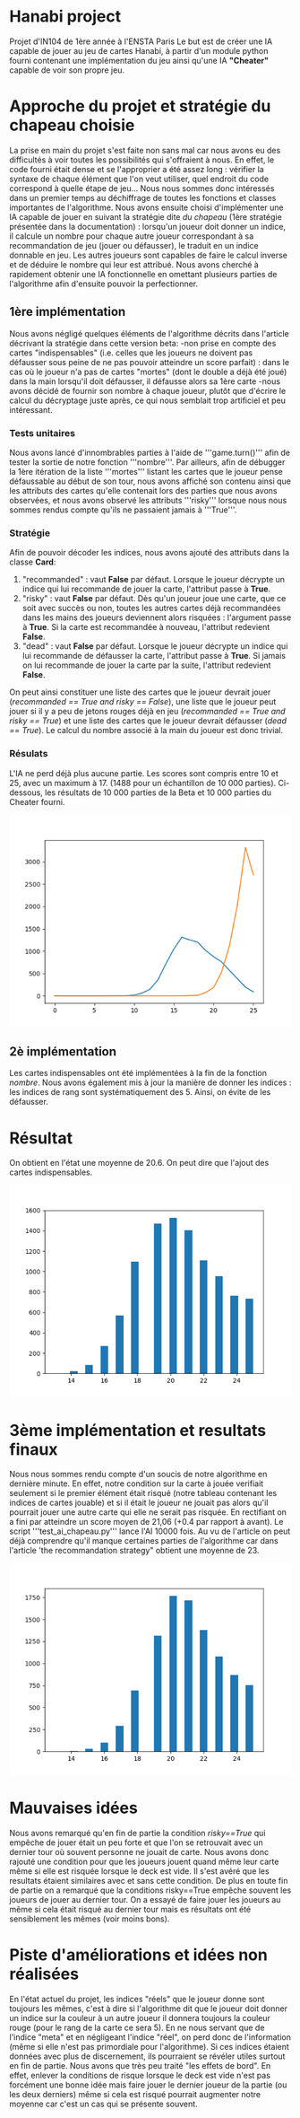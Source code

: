 # Hanabi project

Projet d'IN104 de 1ère année à l'ENSTA Paris
Le but est de créer une IA capable de jouer au jeu de cartes Hanabi, à partir d'un module python fourni contenant une implémentation du jeu ainsi qu'une IA **"Cheater"** capable de voir son propre jeu.

# Approche du projet et stratégie du chapeau choisie

La prise en main du projet s'est faite non sans mal car nous avons eu des difficultés à voir toutes les possibilités qui s'offraient à nous. En effet, le code fourni était dense et se l'approprier a été assez long : vérifier la syntaxe de chaque élément que l'on veut utiliser, quel endroit du code correspond à quelle étape de jeu... Nous nous sommes donc intéressés dans un premier temps au déchiffrage de toutes les fonctions et classes importantes de l'algorithme.
Nous avons ensuite choisi d'implémenter une IA capable de jouer en suivant la stratégie dite *du chapeau* (1ère stratégie présentée dans la documentation) : lorsqu'un joueur doit donner un indice, il calcule un nombre pour chaque autre joueur correspondant à sa recommandation de jeu (jouer ou défausser), le traduit en un indice donnable en jeu. Les autres joueurs sont capables de faire le calcul inverse et de déduire le nombre qui leur est attribué. 
Nous avons cherché à rapidement obtenir une IA fonctionnelle en omettant plusieurs parties de l'algorithme afin d'ensuite pouvoir la perfectionner.

## 1ère implémentation 

Nous avons négligé quelques éléments de l'algorithme décrits dans l'article décrivant la stratégie dans cette version beta:
-non prise en compte des cartes "indispensables" (i.e. celles que les joueurs ne doivent pas défausser sous peine de ne pas pouvoir atteindre un score parfait) : dans le cas où le joueur n'a pas de cartes "mortes" (dont le double a déjà été joué) dans la main lorsqu'il doit défausser, il défausse alors sa 1ère carte
-nous avons décidé de fournir son nombre à chaque joueur, plutôt que d'écrire le calcul du décryptage juste après, ce qui nous semblait trop artificiel et peu intéressant.

### Tests unitaires

Nous avons lancé d'innombrables parties à l'aide de '''game.turn()''' afin de tester la sortie de notre fonction '''nombre'''.
Par ailleurs, afin de débugger la 1ère itération de la liste '''mortes''' listant les cartes que le joueur pense défaussable au début de son tour, nous avons affiché son contenu ainsi que les attributs des cartes qu'elle contenait lors des parties que nous avons observées, et nous avons observé les attributs '''risky''' lorsque nous nous sommes rendus compte qu'ils ne passaient jamais à '''True'''. 

### Stratégie

Afin de pouvoir décoder les indices, nous avons ajouté des attributs dans la classe **Card**:
1. "recommanded" : vaut **False** par défaut. Lorsque le joueur décrypte un indice qui lui recommande de jouer la carte, l'attribut passe à **True**.
2. "risky" : vaut **False** par défaut. Dès qu'un joueur joue une carte, que ce soit avec succès ou non, toutes les autres cartes déjà recommandées dans les mains des joueurs deviennent alors risquées : l'argument passe à **True**. Si la carte est recommandée à nouveau, l'attribut redevient **False**.
3. "dead" : vaut **False** par défaut. Lorsque le joueur décrypte un indice qui lui recommande de défausser la carte, l'attribut passe à **True**. Si jamais on lui recommande de jouer la carte par la suite, l'attribut redevient **False**.

On peut ainsi constituer une liste des cartes que le joueur devrait jouer (*recommanded == True and risky == False*), une liste que le joueur peut jouer si il y a peu de jetons rouges déjà en jeu (*recommanded == True and risky == True*) et une liste des cartes que le joueur devrait défausser (*dead == True*). Le calcul du nombre associé à la main du joueur est donc trivial.

### Résulats

L'IA ne perd déjà plus aucune partie. Les scores sont compris entre 10 et 25, avec un maximum à 17. (1488 pour un échantillon de 10 000 parties). Ci-dessous, les résultats de 10 000 parties de la Beta et 10 000 parties du Cheater fourni.

![Cheater IA vs Chapeau Beta IA](https://github.com/Dylou22/hanabi/blob/DevDylan/test/Histogramme_Beta_sans_indispensables_VS_Cheater.png)


## 2è implémentation

Les cartes indispensables ont été implémentées à la fin de la fonction *nombre*. Nous avons également mis à jour la manière de donner les indices : les indices de rang sont systématiquement des 5. Ainsi, on évite de les défausser.

# Résultat
On obtient en l'état une moyenne de 20.6. On peut dire que l'ajout des cartes indispensables.

![Chapeau Beta IA VS Chapeau Avec 5 Sauvés](https://github.com/Dylou22/hanabi/blob/DevDylan/VersionFinale.png)

# 3ème implémentation et resultats finaux
Nous nous sommes rendu compte d'un soucis de notre algorithme en dernière minute. En effet, notre condition sur la carte à jouée verifiait seulement si le premier élément était risqué (notre tableau contenant les indices de cartes jouable) et si il était le joueur ne jouait pas alors qu'il pourrait jouer une autre carte qui elle ne serait pas risquée. 
En rectifiant on a fini par atteindre un score moyen de 21,06 (+0.4 par rapport à avant). Le script '''test_ai_chapeau.py''' lance l'AI 10000 fois. Au vu de l'article on peut déjà comprendre qu'il manque certaines parties de l'algorithme car dans l'article 'the recommandation strategy" obtient une moyenne de 23.

![Chapeau Final IA](https://github.com/Dylou22/hanabi/blob/DevDylan/test/VERSIONfINALE.png)

# Mauvaises idées
Nous avons remarqué qu'en fin de partie la condition *risky==True* qui empêche de jouer était un peu forte et que l'on se retrouvait avec un dernier tour où souvent personne ne jouait de carte. Nous avons donc rajouté une condition pour que les joueurs jouent quand même leur carte même si elle est risquée lorsque le deck est vide. Il s'est avéré que les resultats étaient similaires avec et sans cette condition. De plus en toute fin de partie on a remarqué que la conditions risky==True empêche souvent les joueurs de jouer au dernier tour. On a essayé de faire jouer les joueurs au même si cela était risqué au dernier tour mais es résultats ont été sensiblement les mêmes (voir moins bons). 

# Piste d'améliorations et idées non réalisées 
En l'état actuel du projet, les indices "réels" que le joueur donne sont toujours les mêmes, c'est à dire si l'algorithme dit que le joueur doit donner un indice sur la couleur à un autre joueur il donnera toujours la couleur rouge (pour le rang de la carte ce sera 5). En ne nous servant que de l'indice "meta" et en négligeant l'indice "réel", on perd donc de l'information (même si elle n'est pas primordiale pour l'algorithme). Si ces indices étaient données avec plus de discernement, ils pourraient se révéler utiles surtout en fin de partie.
Nous avons que très peu traité "les effets de bord". En effet, enlever la conditions de risque lorsque le deck est vide n'est pas forcément une bonne idée mais faire jouer le dernier joueur de la partie (ou les deux derniers) même si cela est risqué pourrait augmenter notre moyenne car c'est un cas qui se présente souvent.
